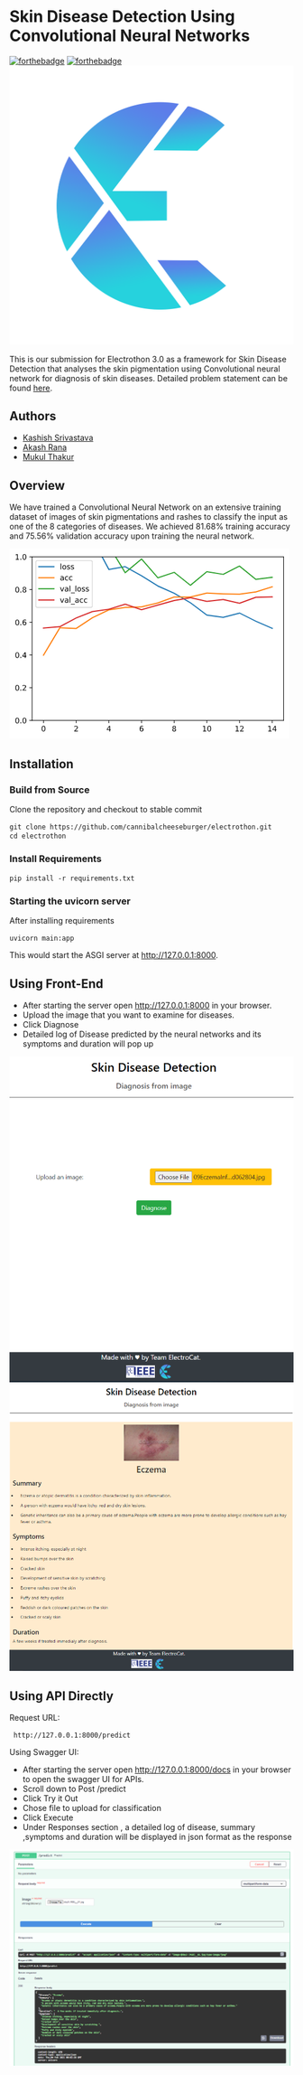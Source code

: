 # Skin Disease Detection Using Convolutional Neural Networks
[![forthebadge](https://forthebadge.com/images/badges/built-with-love.svg)](https://forthebadge.com)
[![forthebadge](https://forthebadge.com/images/badges/made-with-python.svg)](https://forthebadge.com)
![electhron logo](./static/electrothon_logo.png)

This is our submission for Electrothon 3.0 as a framework for Skin Disease Detection that analyses the skin pigmentation using Convolutional neural network for diagnosis of skin diseases. Detailed problem statement can be found [here](https://www.notion.so/Organizational-Problem-Statements-ac0bd0cea6a44920ab845dc8f72379b1#ec0c8cacba5846faa9323feecdcd9959).

## Authors

 - [Kashish Srivastava](https://github.com/cannibalcheeseburger)
 - [Akash Rana](https://github.com/akaxhrana)
 - [Mukul Thakur](https://github.com/Mukulthakur17)

## Overview

We have trained a Convolutional Neural Network on an extensive training dataset of images of skin pigmentations and rashes to classify the input as one of the 8 categories of diseases. We achieved 81.68% training accuracy and 75.56% validation accuracy upon training the neural network.

![Graph](./img/plot.png)

## Installation

### Build from Source
Clone the repository and checkout to stable commit

```
git clone https://github.com/cannibalcheeseburger/electrothon.git
cd electrothon
```

### Install Requirements

```
pip install -r requirements.txt
```

### Starting the uvicorn server

After installing requirements 

```
uvicorn main:app
```
This would start the ASGI server at http://127.0.0.1:8000.

## Using Front-End

 - After starting the server open http://127.0.0.1:8000 in your browser.
 - Upload the image that you want to examine for diseases.
 - Click Diagnose
 - Detailed log of Disease predicted by the neural networks and its symptoms and duration will pop up

 ![UI1](./img/UI1.PNG)
 ![UI2](./img/UI2.PNG)



## Using API Directly

Request URL:
```
 http://127.0.0.1:8000/predict

```

Using Swagger UI:
 - After starting the server open http://127.0.0.1:8000/docs in your browser to open the swagger UI for APIs.
 - Scroll down to Post /predict
 - Click Try it Out
 - Chose file to upload for classification 
 - Click Execute
 - Under Responses section , a detailed log of disease, summary ,symptoms and duration will be displayed in json format as the response 


![API](./img/API.PNG)